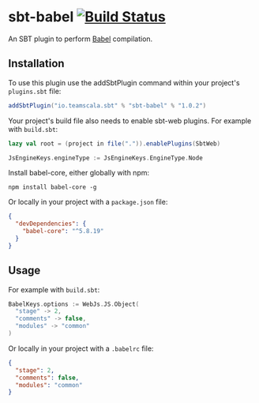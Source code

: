 # sbt-babel [![Build Status](https://travis-ci.org/zenato/sbt-babel.svg?branch=master)](https://travis-ci.org/zenato/sbt-babel)

An SBT plugin to perform [Babel](http://babeljs.io) compilation.


Installation
------------

To use this plugin use the addSbtPlugin command within your project's `plugins.sbt` file:

```scala
addSbtPlugin("io.teamscala.sbt" % "sbt-babel" % "1.0.2")
```

Your project's build file also needs to enable sbt-web plugins. For example with `build.sbt`:

```scala
lazy val root = (project in file(".")).enablePlugins(SbtWeb)

JsEngineKeys.engineType := JsEngineKeys.EngineType.Node
```

Install babel-core, either globally with npm:

```shell
npm install babel-core -g
```

Or locally in your project with a `package.json` file:

```json
{
  "devDependencies": {
    "babel-core": "^5.8.19"
  }
}
```

Usage
------------

For example with `build.sbt`:
```scala
BabelKeys.options := WebJs.JS.Object(
  "stage" -> 2,
  "comments" -> false,
  "modules" -> "common"
)
```

Or locally in your project with a `.babelrc` file:
```json
{
  "stage": 2,
  "comments": false,
  "modules": "common"
}
```
